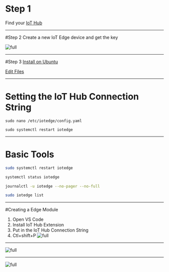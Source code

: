# Step 1
Find your [IoT Hub](https://portal.azure.com/#blade/HubsExtension/BrowseResourceBlade/resourceType/Microsoft.Devices%2FIotHubs)


---

#Step 2
Create a new IoT Edge device and get the key

![full](https://microshak.github.io/MicroNotes/Images/IoTRef/EdgeHub.png)

---
#Step 3 
[Install on Ubuntu](https://docs.microsoft.com/en-us/azure/iot-edge/how-to-install-iot-edge-linux)

[Edit Files](https://openweb.science/development/visual-studio-code-remote-directory-browse-and-editing-files/)


---


# Setting the IoT Hub Connection String
```
sudo nano /etc/iotedge/config.yaml

sudo systemctl restart iotedge

```

---

# Basic Tools

```sh
sudo systemctl restart iotedge

systemctl status iotedge

journalctl -u iotedge --no-pager --no-full

sudo iotedge list
```


---

#Creating a Edge Module
1. Open VS Code
2. Install IoT Hub Extension
3. Put in the IoT Hub Connection String
4. Ctl+shift+P 
![full](https://microshak.github.io/MicroNotes/Images/IoTRef/NewEdge.png)

---


![full](https://microshak.github.io/MicroNotes/Images/IoTRef/EdgeHub2.png)

---


![full](https://microshak.github.io/MicroNotes/Images/IoTRef/IoTEdge3.png)



